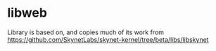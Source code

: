 # libweb

Library is based on, and copies much of its work from https://github.com/SkynetLabs/skynet-kernel/tree/beta/libs/libskynet
